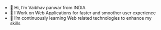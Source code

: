 - 👋 Hi, I’m Vaibhav panwar from INDIA
- 👀 I Work on Web Applications for faster and smoother user experience
- 🌱 I’m continuously learning Web related technologies to enhance my skills
  

<!---
pwrvbh-9/pwrvbh-9 is a ✨ special ✨ repository because its `README.md` (this file) appears on your GitHub profile.
You can click the Preview link to take a look at your changes.
--->

